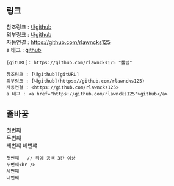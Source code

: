 ## 링크

[gitURL]: https://github.com/rlawncks125 "툴팁"

참조링크 : [내github][gitURL]   
외부링크 : [내github](https://github.com/rlawncks125)   
자동연결 : <https://github.com/rlawncks125>   
a 태그 : <a href="https://github.com/rlawncks125">github</a>

```
[gitURL]: https://github.com/rlawncks125 "툴팁"

참조링크 : [내github][gitURL]   
외부링크 : [내github](https://github.com/rlawncks125)   
자동연결 : <https://github.com/rlawncks125>   
a 태그 : <a href="https://github.com/rlawncks125">github</a>
```


## 줄바꿈 
첫번쨰   
두번쨰<br />
세번쨰
네번쨰

```
첫번쨰   // 뒤에 공백 3칸 이상
두번쨰<br />
세번쨰
네번쨰
```
